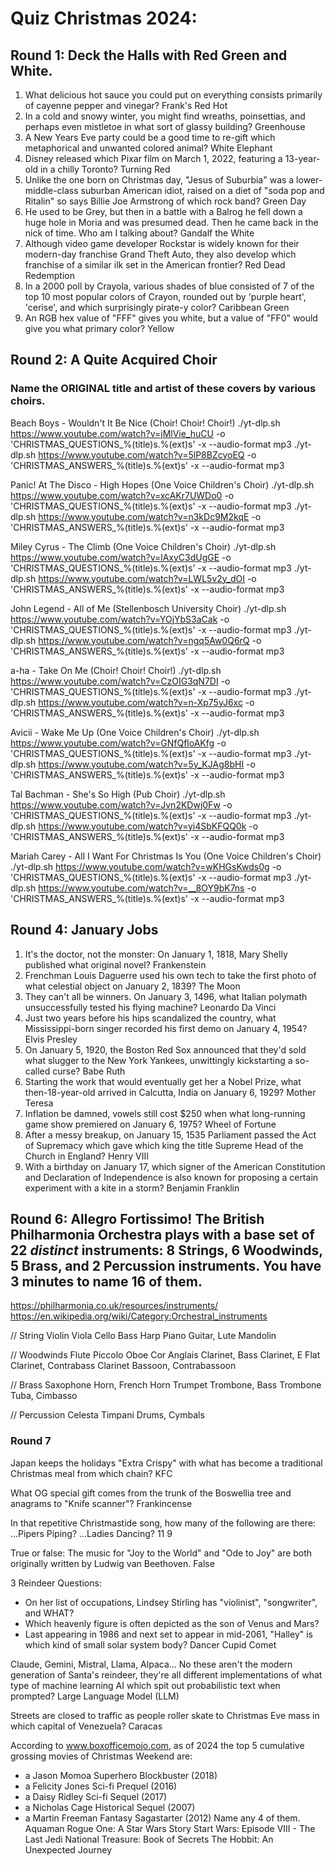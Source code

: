 # Quiz Christmas 2024:

## Round 1: Deck the Halls with Red Green and White.

1. What delicious hot sauce you could put on everything consists primarily of cayenne pepper and vinegar?
  Frank's Red Hot
2. In a cold and snowy winter, you might find wreaths, poinsettias, and perhaps even mistletoe in what sort of glassy building?
  Greenhouse
3. A New Years Eve party could be a good time to re-gift which metaphorical and unwanted colored animal?
  White Elephant
4. Disney released which Pixar film on March 1, 2022, featuring a 13-year-old in a chilly Toronto?
  Turning Red
5. Unlike the one born on Christmas day, "Jesus of Suburbia" was a lower-middle-class suburban American idiot, raised on a diet of "soda pop and Ritalin" so says Billie Joe Armstrong of which rock band?
  Green Day
6. He used to be Grey, but then in a battle with a Balrog he fell down a huge hole in Moria and was presumed dead.  Then he came back in the nick of time.  Who am I talking about?
  Gandalf the White
7. Although video game developer Rockstar is widely known for their modern-day franchise Grand Theft Auto, they also develop which franchise of a similar ilk set in the American frontier?
  Red Dead Redemption
8. In a 2000 poll by Crayola, various shades of blue consisted of 7 of the top 10 most popular colors of Crayon, rounded out by 'purple heart', 'cerise', and which surprisingly pirate-y color?
  Caribbean Green
9. An RGB hex value of "FFF" gives you white, but a value of "FF0" would give you what primary color?
  Yellow

## Round 2: A Quite Acquired Choir
### Name the ORIGINAL title and artist of these covers by various choirs.

Beach Boys - Wouldn't It Be Nice (Choir! Choir! Choir!)
./yt-dlp.sh https://www.youtube.com/watch?v=jMlVie_huCU -o 'CHRISTMAS_QUESTIONS_%(title)s.%(ext)s' -x --audio-format mp3
./yt-dlp.sh https://www.youtube.com/watch?v=5lP8BZcyoEQ -o 'CHRISTMAS_ANSWERS_%(title)s.%(ext)s' -x --audio-format mp3

Panic! At The Disco - High Hopes (One Voice Children's Choir)
./yt-dlp.sh https://www.youtube.com/watch?v=xcAKr7UWDo0 -o 'CHRISTMAS_QUESTIONS_%(title)s.%(ext)s' -x --audio-format mp3
./yt-dlp.sh https://www.youtube.com/watch?v=n3kDc9M2kqE -o 'CHRISTMAS_ANSWERS_%(title)s.%(ext)s' -x --audio-format mp3

Miley Cyrus - The Climb (One Voice Children's Choir)
./yt-dlp.sh https://www.youtube.com/watch?v=lAxyC3dUgGE -o 'CHRISTMAS_QUESTIONS_%(title)s.%(ext)s' -x --audio-format mp3
./yt-dlp.sh https://www.youtube.com/watch?v=LWL5v2y_dOI -o 'CHRISTMAS_ANSWERS_%(title)s.%(ext)s' -x --audio-format mp3

John Legend - All of Me (Stellenbosch University Choir)
./yt-dlp.sh https://www.youtube.com/watch?v=YOjYbS3aCak -o 'CHRISTMAS_QUESTIONS_%(title)s.%(ext)s' -x --audio-format mp3
./yt-dlp.sh https://www.youtube.com/watch?v=ngq5Aw0Q6rQ -o 'CHRISTMAS_ANSWERS_%(title)s.%(ext)s' -x --audio-format mp3

a-ha - Take On Me (Choir! Choir! Choir!)
./yt-dlp.sh https://www.youtube.com/watch?v=CzOIG3qN7DI -o 'CHRISTMAS_QUESTIONS_%(title)s.%(ext)s' -x --audio-format mp3
./yt-dlp.sh https://www.youtube.com/watch?v=n-Xp75yJ6xc -o 'CHRISTMAS_ANSWERS_%(title)s.%(ext)s' -x --audio-format mp3

Avicii - Wake Me Up (One Voice Children's Choir)
./yt-dlp.sh https://www.youtube.com/watch?v=GNfQfloAKfg -o 'CHRISTMAS_QUESTIONS_%(title)s.%(ext)s' -x --audio-format mp3
./yt-dlp.sh https://www.youtube.com/watch?v=5y_KJAg8bHI -o 'CHRISTMAS_ANSWERS_%(title)s.%(ext)s' -x --audio-format mp3

Tal Bachman - She's So High (Pub Choir)
./yt-dlp.sh https://www.youtube.com/watch?v=Jvn2KDwj0Fw -o 'CHRISTMAS_QUESTIONS_%(title)s.%(ext)s' -x --audio-format mp3
./yt-dlp.sh https://www.youtube.com/watch?v=yi4SbKFQQ0k -o 'CHRISTMAS_ANSWERS_%(title)s.%(ext)s' -x --audio-format mp3

Mariah Carey - All I Want For Christmas Is You (One Voice Children's Choir)
./yt-dlp.sh https://www.youtube.com/watch?v=wKHGsKwds0g -o 'CHRISTMAS_QUESTIONS_%(title)s.%(ext)s' -x --audio-format mp3
./yt-dlp.sh https://www.youtube.com/watch?v=__8OY9bK7ns -o 'CHRISTMAS_ANSWERS_%(title)s.%(ext)s' -x --audio-format mp3

## Round 4: January Jobs

1. It's the doctor, not the monster: On January 1, 1818, Mary Shelly published what original novel?
  Frankenstein
2. Frenchman Louis Daguerre used his own tech to take the first photo of what celestial object on January 2, 1839?
  The Moon
3. They can't all be winners.  On January 3, 1496, what Italian polymath unsuccessfully tested his flying machine?
  Leonardo Da Vinci
4. Just two years before his hips scandalized the country, what Mississippi-born singer recorded his first demo on January 4, 1954?
  Elvis Presley
5. On January 5, 1920, the Boston Red Sox announced that they'd sold what slugger to the New York Yankees, unwittingly kickstarting a so-called curse?
  Babe Ruth
6. Starting the work that would eventually get her a Nobel Prize, what then-18-year-old arrived in Calcutta, India on January 6, 1929?
  Mother Teresa
7. Inflation be damned, vowels still cost $250 when what long-running game show premiered on January 6, 1975?
  Wheel of Fortune
8. After a messy breakup, on January 15, 1535 Parliament passed the Act of Supremacy which gave which king the title Supreme Head of the Church in England?
  Henry VIII
9. With a birthday on January 17, which signer of the American Constitution and Declaration of Independence is also known for proposing a certain experiment with a kite in a storm?
  Benjamin Franklin

## Round 6: Allegro Fortissimo! The British Philharmonia Orchestra plays with a base set of 22 *distinct* instruments: 8 Strings, 6 Woodwinds, 5 Brass, and 2 Percussion instruments.  You have 3 minutes to name 16 of them.

https://philharmonia.co.uk/resources/instruments/
https://en.wikipedia.org/wiki/Category:Orchestral_instruments

// String
Violin
Viola
Cello
Bass
Harp
Piano
Guitar, Lute
Mandolin

// Woodwinds
Flute
Piccolo
Oboe
Cor Anglais
Clarinet, Bass Clarinet, E Flat Clarinet, Contrabass Clarinet
Bassoon, Contrabassoon

// Brass
Saxophone
Horn, French Horn
Trumpet
Trombone, Bass Trombone
Tuba, Cimbasso

// Percussion
Celesta
Timpani
Drums, Cymbals

### Round 7

Japan keeps the holidays "Extra Crispy" with what has become a traditional Christmas meal from which chain?
KFC

What OG special gift comes from the trunk of the Boswellia tree and anagrams to "Knife scanner"?
Frankincense

In that repetitive Christmastide song, how many of the following are there: ...Pipers Piping?  ...Ladies Dancing?
11
9

True or false: The music for "Joy to the World" and "Ode to Joy" are both originally written by Ludwig van Beethoven.
False

3 Reindeer Questions:
- On her list of occupations, Lindsey Stirling has "violinist", "songwriter", and WHAT? 
- Which heavenly figure is often depicted as the son of Venus and Mars?
- Last appearing in 1986 and next set to appear in mid-2061, "Halley" is which kind of small solar system body?
Dancer
Cupid
Comet

Claude, Gemini, Mistral, Llama, Alpaca... No these aren't the modern generation of Santa's reindeer, they're all different implementations of what type of machine learning AI which spit out probabilistic text when prompted?
Large Language Model (LLM)

Streets are closed to traffic as people roller skate to Christmas Eve mass in which capital of Venezuela?
Caracas

According to www.boxofficemojo.com, as of 2024 the top 5  cumulative grossing movies of Christmas Weekend are:
- a Jason Momoa Superhero Blockbuster (2018) 
- a Felicity Jones Sci-fi Prequel (2016)
- a Daisy Ridley Sci-fi Sequel (2017)
- a Nicholas Cage Historical Sequel (2007)
- a Martin Freeman Fantasy Sagastarter (2012)
Name any 4 of them.
Aquaman
Rogue One: A Star Wars Story
Start Wars: Episode VIII - The Last Jedi
National Treasure: Book of Secrets
The Hobbit: An Unexpected Journey